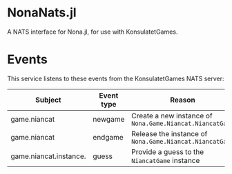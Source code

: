 # NonaNats.jl
A NATS interface for Nona.jl, for use with KonsulatetGames.

# Events
This service listens to these events from the KonsulatetGames NATS server:

| Subject                    | Event type | Reason                                                   |
|----------------------------|------------|----------------------------------------------------------|
| game.niancat               | newgame    | Create a new instance of `Nona.Game.Niancat.NiancatGame` |
| game.niancat               | endgame    | Release the instance of `Nona.Game.Niancat.NiancatGame`  |
| game.niancat.instance.<id> | guess      | Provide a guess to the `NiancatGame` instance            |


